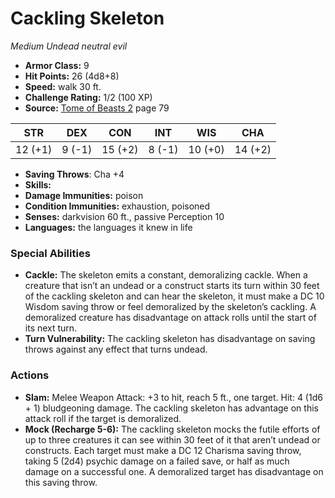 # Cackling Skeleton

*Medium* *Undead* *neutral evil*

- **Armor Class:** 9
- **Hit Points:** 26 (4d8+8)
- **Speed:** walk 30 ft.
- **Challenge Rating:** 1/2 (100 XP)
- **Source:** [Tome of Beasts 2](https://koboldpress.com/kpstore/product/tome-of-beasts-2-for-5th-edition) page 79

| STR | DEX | CON | INT | WIS | CHA |
| --- | --- | --- | --- | --- | --- |
| 12 (+1) | 9 (-1) | 15 (+2) | 8 (-1) | 10 (+0) | 14 (+2) |

- **Saving Throws**: Cha +4
- **Skills:** 
- **Damage Immunities:** poison
- **Condition Immunities:** exhaustion, poisoned
- **Senses:** darkvision 60 ft., passive Perception 10
- **Languages:** the languages it knew in life
### Special Abilities
- **Cackle:** The skeleton emits a constant, demoralizing cackle. When a creature that isn’t an undead or a construct starts its turn within 30 feet of the cackling skeleton and can hear the skeleton, it must make a DC 10 Wisdom saving throw or feel demoralized by the skeleton’s cackling. A demoralized creature has disadvantage on attack rolls until the start of its next turn.
- **Turn Vulnerability:** The cackling skeleton has disadvantage on saving throws against any effect that turns undead.
### Actions
- **Slam:** Melee Weapon Attack: +3 to hit, reach 5 ft., one target. Hit: 4 (1d6 + 1) bludgeoning damage. The cackling skeleton has advantage on this attack roll if the target is demoralized.
- **Mock (Recharge 5-6):** The cackling skeleton mocks the futile efforts of up to three creatures it can see within 30 feet of it that aren’t undead or constructs. Each target must make a DC 12 Charisma saving throw, taking 5 (2d4) psychic damage on a failed save, or half as much damage on a successful one. A demoralized target has disadvantage on this saving throw.


